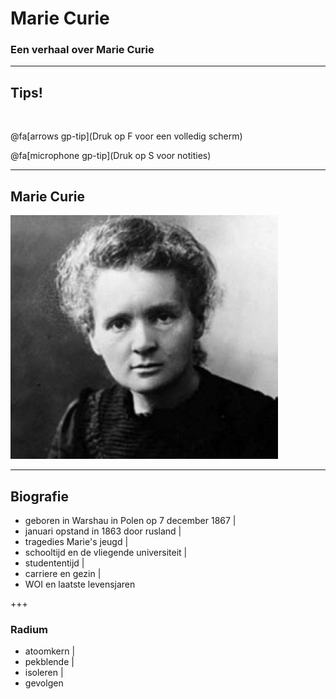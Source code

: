 # Marie Curie

### Een verhaal over Marie Curie

---

## Tips!

<br>

@fa[arrows gp-tip](Druk op F voor een volledig scherm)

@fa[microphone gp-tip](Druk op S voor notities)

---

## Marie Curie

![](afbeeldingen/mc_001.jpeg)

---

## Biografie

- geboren in Warshau in Polen op 7 december 1867 |
- januari opstand in 1863 door rusland |
- tragedies Marie's jeugd |
- schooltijd en de vliegende universiteit |
- studententijd |
- carriere en gezin |
- WOI en laatste levensjaren

+++

### Radium

- atoomkern |
- pekblende |
- isoleren |
- gevolgen 


